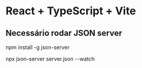 # React + TypeScript + Vite

## Necessário rodar JSON server

npm install -g json-server

npx json-server server.json --watch
